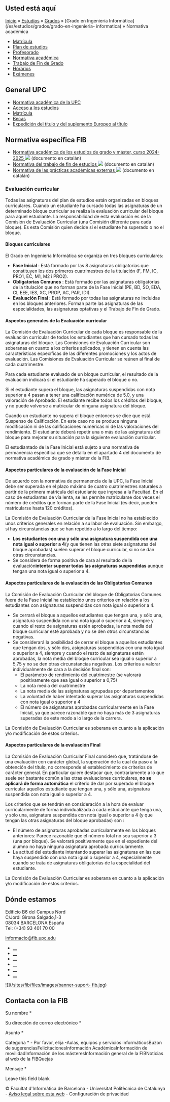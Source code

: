 ## Usted está aquí

[Inicio](/es) » [Estudios](/es/estudios) » [Grados](/es/estudios/grados) »
[Grado en Ingeniería Informática](/es/estudios/grados/grado-en-ingenieria-
informatica) » Normativa académica

  * [Matrícula](/es/estudios/grados/grado-en-ingenieria-informatica/matricula)
  * [Plan de estudios](/es/estudios/grados/grado-en-ingenieria-informatica/plan-de-estudios)
  * [Profesorado](/es/estudios/grados/grado-en-ingenieria-informatica/profesorado)
  * [Normativa académica](/es/estudios/grados/grado-en-ingenieria-informatica/normativa-academica)
  * [Trabajo de Fin de Grado](/es/estudios/grados/grado-en-ingenieria-informatica/trabajo-de-fin-de-grado)
  * [Horarios](/es/estudios/grados/grado-en-ingenieria-informatica/horarios)
  * [Exámenes](/es/estudios/grados/grado-en-ingenieria-informatica/examenes)

## General UPC

  * [Normativa académica de la UPC ](http://www.upc.edu/sga/es/normativas/NormativasAcademicas)
  * [Acceso a los estudios](https://www.upc.edu/sga/es/acceso) 
  * [Matrícula](http://www.upc.edu/sga/es/matricula-e)
  * [Becas](https://www.upc.edu/sga/es/Becas)
  * [Expedición del título y del suplemento Europeo al título ](http://www.upc.edu/sga/es/TitulosySET)

## Normativa específica FIB

  * [Normativa académica de los estudios de grado y máster, curso 2024-2025 ![](/sites/fib/files/images/pdf.png)](/sites/fib/files/documents/estudis/normativa-academica-fib-2024-2025-ca.pdf) (documento en catalán)
  * [Normativa del trabajo de fin de estudios ![](/sites/fib/files/images/pdf.png)](/sites/fib/files/documents/estudis/normativa-tfe-fib-ca.pdf) (documento en catalán)
  * [Normativa de las prácticas académicas externas ![](/sites/fib/files/images/pdf.png)](/sites/fib/files/documents/estudis/normativa-practiques-externes-fib-ca.pdf) (documento en catalán)

### Evaluación curricular

Todas las asignaturas del plan de estudios están organizadas en bloques
curriculares. Cuando un estudiante ha cursado todas las asignaturas de un
determinado bloque curricular se realiza la evaluación curricular del bloque
para aquel estudiante. La responsabilidad de esta evaluación es de la Comisión
de Evaluación Curricular (una Comisión diferente para cada bloque). Es esta
Comisión quien decide si el estudiante ha superado o no el bloque.

#### **Bloques curriculares**

El Grado en Ingeniería Informática se organiza en tres bloques curriculares:

  * **Fase Inicial** : Está formado por las 8 asignaturas obligatorias que constituyen los dos primeros cuatrimestres de la titulación (F, FM, IC, PRO1, EC, M1, M2 i PRO2).
  * **Obligatorias Comunes** : Está formado por las asignaturas obligatorias de la titulación que no forman parte de la Fase Inicial (PE, BD, SO, EDA, CI, EEE, IES, XC, PROP, AC, PAR, IDI).
  * **Evaluación Final** : Está formado por todas las asignaturas no incluidas en los bloques anteriores. Forman parte las asignaturas de las especialidades, las asignaturas optativas y el Trabajo de Fin de Grado.  


#### **Aspectos generales de la Evaluación curricular**

La Comisión de Evaluación Curricular de cada bloque es responsable de la
evaluación curricular de todos los estudiantes que han cursado todas las
asignaturas del bloque. Las Comisiones de Evaluación Curricular son soberanas
en cuanto a los criterios aplicados, y tienen en cuenta las características
específicas de las diferentes promociones y los actos de evaluación. Las
Comisiones de Evaluación Curricular se reúnen al final de cada cuatrimestre.

Para cada estudiante evaluado de un bloque curricular, el resultado de la
evaluación indicará si el estudiante ha superado el bloque o no.

Si el estudiante supera el bloque, las asignaturas suspendidas con nota
superior a 4 pasan a tener una calificación numérica de 5.0, y una valoración
de Aprobado. El estudiante recibe todos los créditos del bloque, y no puede
volverse a matricular de ninguna asignatura del bloque.

Cuando un estudiante no supera el bloque entonces se dice que está Suspenso de
Calificación. En este caso no se produce ninguna modificación ni de las
calificaciones numéricas ni de las valoraciones del rendimiento. El estudiante
deberá repetir una o más de las asignaturas del bloque para mejorar su
situación para la siguiente evaluación curricular.  
  
El estudiantado de la Fase Inicial está sujeto a una normativa de permanencia
específica que se detalla en el apartado 4 del documento de normativa
académica de grado y máster de la FIB.



#### **Aspectos particulares de la evaluación de la Fase Inicial**

De acuerdo con la normativa de permanencia de la UPC, la Fase Inicial debe ser
superada en el plazo máximo de cuatro cuatrimestres naturales a partir de la
primera matrícula del estudiante que ingresa a la Facultad. En el caso de
estudiantes de vía lenta, se les permite matricularse dos veces el número de
créditos que forman parte de la Fase Inicial (es decir, pueden matricularse
hasta 120 créditos).

La Comisión de Evaluación Curricular de la Fase Inicial no ha establecido unos
criterios generales en relación a su labor de evaluación. Sin embargo, sí hay
circunstancias que se han repetido a lo largo del tiempo:

  * **Los estudiantes con una y sólo una asignatura suspendida con una nota igual o superior a 4**(y que tienen las otras siete asignaturas del bloque aprobadas) suelen superar el bloque curricular, si no se dan otras circunstancias.
  * Se considera de forma positiva de cara al resultado de la evaluación**intentar superar todas las asignaturas suspendidas** aunque tengan una nota igual o superior a 4.  


#### **Aspectos particulares de la evaluación de las Obligatorias Comunes**

La Comisión de Evaluación Curricular del bloque de Obligatorias Comunes fuera
de la Fase Inicial ha establecido unos criterios en relación a los estudiantes
con asignaturas suspendidas con nota igual o superior a 4.

  * Se cerrará el bloque a aquellos estudiantes que tengan una, y sólo una, asignatura suspendida con una nota igual o superior a 4, siempre y cuando el resto de asignaturas estén aprobadas, la nota media del bloque curricular esté aprobada y no se den otros circunstancias negativas.
  * Se considerará la posibilidad de cerrar el bloque a aquellos estudiantes que tengan dos, y sólo dos, asignaturas suspendidas con una nota igual o superior a 4, siempre y cuando el resto de asignaturas estén aprobadas, la nota media del bloque curricular sea igual o superior a 5,75 y no se den otras circunstancias negativas. Los criterios a valorar individualmente de cara a la decisión final son: 
    * El parámetro de rendimiento del cuatrimestre (se valorará positivamente que sea igual o superior a 0,75)
    * La nota media del cuatrimestre
    * La nota media de las asignaturas agrupadas por departamentos
    * La voluntad de haber intentado superar las asignaturas suspendidas con nota igual o superior a 4
    * El número de asignaturas aprobadas curricularmente en la Fase Inicial, ya que parece razonable que no haya más de 3 asignaturas superadas de este modo a lo largo de la carrera.

La Comisión de Evaluación Curricular es soberana en cuanto a la aplicación y/o
modificación de estos criterios.  


#### **Aspectos particulares de la evaluación Final**

La Comisión de Evaluación Curricular Final consideró que, tratándose de una
evaluación con carácter global, la superación de la cual da paso a la
obtención del título, no corresponde el establecimiento de criterios de
carácter general. En particular quiere destacar que, contrariamente a lo que
suele ser bastante común a las otras evaluaciones curriculares, **no se
aplicará de forma automática** el criterio de dar por superado el bloque
curricular aquellos estudiante que tengan una, y sólo una, asignatura
suspendida con nota igual o superior a 4.

Los criterios que se tendrán en consideración a la hora de evaluar
curricularmente de forma individualizada a cada estudiante que tenga una, y
sólo una, asignatura suspendida con nota igual o superior a 4 (y que tengan
las otras asignaturas del bloque aprobadas) son :

  * El número de asignaturas aprobadas curricularmente en los bloques anteriores: Parece razonable que el número total no sea superior a 3 (una por bloque). Se valorará positivamente que en el expediente del alumno no haya ninguna asignatura aprobada curricularmente.
  * La actitud del estudiante intentando superar las asignaturas en las que haya suspendido con una nota igual o superior a 4, especialmente cuando se trata de asignaturas obligatorias de la especialidad del estudiante.

La Comisión de Evaluación Curricular es soberana en cuanto a la aplicación y/o
modificación de estos criterios.

## Dónde estamos

Edificio B6 del Campus Nord  
C/Jordi Girona Salgado,1-3  
08034 BARCELONA España  
Tel: (+34) 93 401 70 00

[informacio@fib.upc.edu](mailto:informacio@fib.upc.edu)

  * [__](/es/noticies/rss.rss)
  * [__](https://www.facebook.com/fib.upc)
  * [__](https://twitter.com/fib_upc)
  * [__](https://www.flickr.com/photos/fib-upc/albums)
  * [__](https://www.youtube.com/user/mediafib)
  * [__](https://www.instagram.com/fib.upc/)

[![](/sites/fib/files/images/banner-suport-
fib.jpg)](http://suport.fib.upc.edu)

## Contacta con la FIB

Su nombre *

Su dirección de correo electrónico *

Asunto *

Categoría * \- Por favor, elija -Aulas, equipos y servicios informáticosBuzon
de sugerenciasFelicitacionesInformación AcadémicaInformación de
movilidadInformación de los másteresInformación general de la FIBNoticias al
web de la FIBQuejas

Mensaje *

Leave this field blank

© Facultat d'Informàtica de Barcelona - Universitat Politècnica de Catalunya -
[Avíso legal sobre esta web](/es/aviso-legal-sobre-esta-web) \- Configuración
de privacidad

